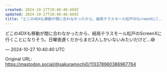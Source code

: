 ```yaml
---
created: 2024-10-27T10:40:40.669Z
updated: 2024-10-27T10:40:40.669Z
title: "どこの4DXも移動が間に合わなかったから、結局テラスモール松戸のScreenXに[...]"
---
```


<p>どこの4DXも移動が間に合わなかったから、結局テラスモール松戸のScreenXに行くことになりそう。日曜夜遅くだからまだ2人しかいないみたいだけど…😅</p>

&mdash; 2024-10-27 10:40:40 UTC

Original URL: https://mastodon.social/@sakuramochi0/113378960386967764
